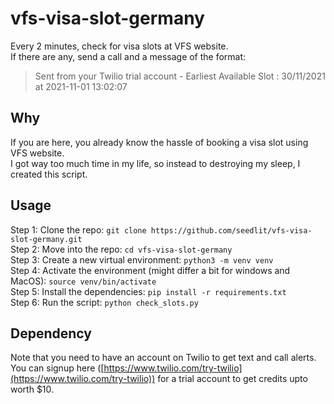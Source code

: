 # vfs-visa-slot-germany
Every 2 minutes, check for visa slots at VFS website. <br/>
If there are any, send a call and a message of the format:
> Sent from your Twilio trial account - Earliest Available Slot : 30/11/2021 at 2021-11-01 13:02:07


## Why
If you are here, you already know the hassle of booking a visa slot using VFS website. <br/>
I got way too much time in my life, so instead to destroying my sleep, I created this script.

## Usage
Step 1: Clone the repo: `git clone https://github.com/seedlit/vfs-visa-slot-germany.git` <br/>
Step 2: Move into the repo: `cd vfs-visa-slot-germany` <br/>
Step 3: Create a new virtual environment: `python3 -m venv venv` <br/>
Step 4: Activate the environment (might differ a bit for windows and MacOS): `source venv/bin/activate` <br/>
Step 5: Install the dependencies: `pip install -r requirements.txt` <br/>
Step 6: Run the script: `python check_slots.py`

## Dependency
Note that you need to have an account on Twilio to get text and call alerts. <br/>
You can signup here ([https://www.twilio.com/try-twilio](https://www.twilio.com/try-twilio)) for a trial account to get credits upto worth $10.